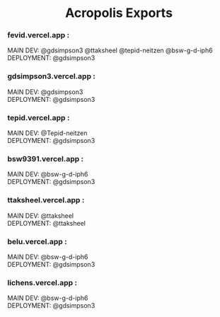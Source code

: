 <h1 align="center">Acropolis Exports</h1>

<h3>fevid.vercel.app :</h3>
MAIN DEV: @gdsimpson3 @ttaksheel @tepid-neitzen @bsw-g-d-iph6
<br/>
DEPLOYMENT: @gdsimpson3

<h3>gdsimpson3.vercel.app :</h3>
MAIN DEV: @gdsimpson3
<br/>
DEPLOYMENT: @gdsimpson3

<h3>tepid.vercel.app :</h3>
MAIN DEV: @Tepid-neitzen
<br/>
DEPLOYMENT: @gdsimpson3

<h3>bsw9391.vercel.app :</h3>
MAIN DEV: @bsw-g-d-iph6
<br/>
DEPLOYMENT: @gdsimpson3

<h3>ttaksheel.vercel.app :</h3>
MAIN DEV: @ttaksheel
<br/>
DEPLOYMENT: @ttaksheel

<h3>belu.vercel.app :</h3>
MAIN DEV: @bsw-g-d-iph6
<br/>
DEPLOYMENT: @gdsimpson3

<h3>lichens.vercel.app :</h3>
MAIN DEV: @bsw-g-d-iph6
<br/>
DEPLOYMENT: @gdsimpson3


